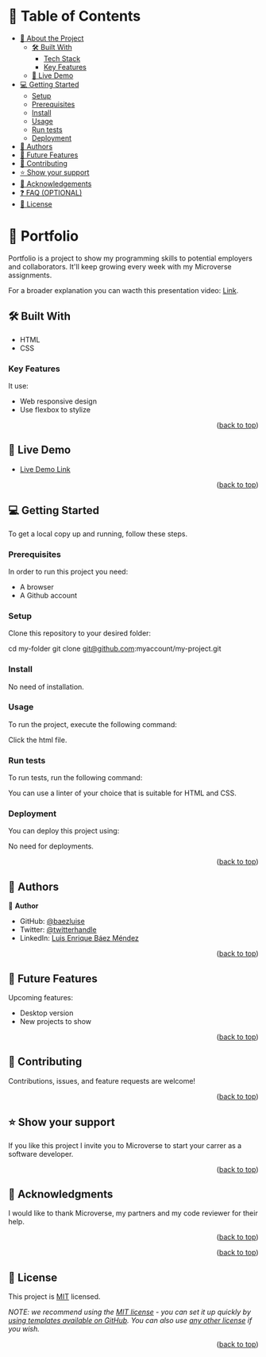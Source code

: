 <a name="readme-top"></a>

# 📗 Table of Contents

- [📖 About the Project](#about-project)
  - [🛠 Built With](#built-with)
    - [Tech Stack](#tech-stack)
    - [Key Features](#key-features)
  - [🚀 Live Demo](#live-demo)
- [💻 Getting Started](#getting-started)
  - [Setup](#setup)
  - [Prerequisites](#prerequisites)
  - [Install](#install)
  - [Usage](#usage)
  - [Run tests](#run-tests)
  - [Deployment](#triangular_flag_on_post-deployment)
- [👥 Authors](#authors)
- [🔭 Future Features](#future-features)
- [🤝 Contributing](#contributing)
- [⭐️ Show your support](#support)
- [🙏 Acknowledgements](#acknowledgements)
- [❓ FAQ (OPTIONAL)](#faq)
- [📝 License](#license)

# 📖 Portfolio <a name="about-project"></a>

Portfolio is a project to show my programming skills to potential employers and collaborators. It'll keep growing every week with my Microverse assignments.

For a broader explanation you can wacth this presentation video: [Link](https://www.loom.com/share/84a6d6c871d24fc09da74771e645f946).

## 🛠 Built With <a name="built-with"></a>

- HTML
- CSS

### Key Features <a name="key-features"></a>

It use:

- Web responsive design
- Use flexbox to stylize

<p align="right">(<a href="#readme-top">back to top</a>)</p>

## 🚀 Live Demo <a name="live-demo"></a>

- [Live Demo Link](https://baezluise.github.io./)

<p align="right">(<a href="#readme-top">back to top</a>)</p>

## 💻 Getting Started <a name="getting-started"></a>

To get a local copy up and running, follow these steps.

### Prerequisites

In order to run this project you need:

- A browser
- A Github account

### Setup

Clone this repository to your desired folder:

cd my-folder
git clone git@github.com:myaccount/my-project.git

### Install

No need of installation.

### Usage

To run the project, execute the following command:

Click the html file.

### Run tests

To run tests, run the following command:

You can use a linter of your choice that is suitable for HTML and CSS.

### Deployment

You can deploy this project using:

No need for deployments.

<p align="right">(<a href="#readme-top">back to top</a>)</p>

## 👥 Authors <a name="authors"></a>

👤 **Author**

- GitHub: [@baezluise](https://github.com/baezluise)
- Twitter: [@twitterhandle](https://twitter.com/baezluise1)
- LinkedIn: [Luis Enrique Báez Méndez](https://www.linkedin.com/in/luis-enrique-b%C3%A1ez-m%C3%A9ndez-641917159/)

<p align="right">(<a href="#readme-top">back to top</a>)</p>

## 🔭 Future Features <a name="future-features"></a>

Upcoming features:

- Desktop version
- New projects to show

<p align="right">(<a href="#readme-top">back to top</a>)</p>

## 🤝 Contributing <a name="contributing"></a>

Contributions, issues, and feature requests are welcome!

<p align="right">(<a href="#readme-top">back to top</a>)</p>

## ⭐️ Show your support <a name="support"></a>

If you like this project I invite you to Microverse to start your carrer as a software developer.

<p align="right">(<a href="#readme-top">back to top</a>)</p>

## 🙏 Acknowledgments <a name="acknowledgements"></a>

I would like to thank Microverse, my partners and my code reviewer for their help.

<p align="right">(<a href="#readme-top">back to top</a>)</p>

<p align="right">(<a href="#readme-top">back to top</a>)</p>

## 📝 License <a name="license"></a>

This project is [MIT](https://choosealicense.com/licenses/mit/) licensed.

_NOTE: we recommend using the [MIT license](https://choosealicense.com/licenses/mit/) - you can set it up quickly by [using templates available on GitHub](https://docs.github.com/en/communities/setting-up-your-project-for-healthy-contributions/adding-a-license-to-a-repository). You can also use [any other license](https://choosealicense.com/licenses/) if you wish._

<p align="right">(<a href="#readme-top">back to top</a>)</p>

